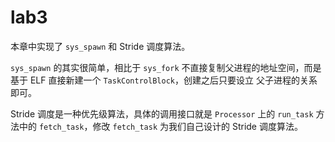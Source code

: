 # lab3

本章中实现了 `sys_spawn` 和 Stride 调度算法。

`sys_spawn` 的其实很简单，相比于 `sys_fork` 不直接复制父进程的地址空间，而是基于 ELF 直接新建一个 `TaskControlBlock`，创建之后只要设立 父子进程的关系 即可。

Stride 调度是一种优先级算法，具体的调用接口就是 `Processor` 上的 `run_task` 方法中的 `fetch_task`，修改 `fetch_task` 为我们自己设计的 Stride 调度算法。